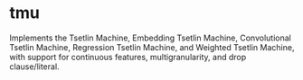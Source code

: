# tmu
Implements the Tsetlin Machine, Embedding Tsetlin Machine, Convolutional Tsetlin Machine, Regression Tsetlin Machine, and Weighted Tsetlin Machine, with support for continuous features, multigranularity, and drop clause/literal.
